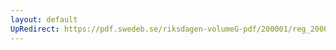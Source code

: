 ```yaml
---
layout: default
UpRedirect: https://pdf.swedeb.se/riksdagen-volumeG-pdf/200001/reg_200001/reg_200001_0287.pdf
---
```

